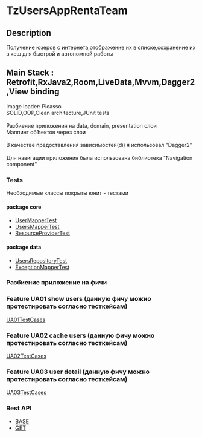 # TzUsersAppRentaTeam

## Description
Получение юзеров с интернета,отображение их в списке,сохранение их в кеш для быстрой и автономной работы

## Main Stack : Retrofit,RxJava2,Room,LiveData,Mvvm,Dagger2,View binding <br/>
Image loader: Picasso <br/>
SOLID,OOP,Clean architecture,JUnit tests<br/><br/>
Разбиение приложения на data, domain, presentation слои<br/>
Маппинг обЪектов через слои<br/><br/>
В качестве предоставления зависимостей(di) я использовал "Dagger2"<br/><br />
Для навигации приложения была использована библиотека "Navigation component"

### Tests
Необходимые классы покрыты юнит - тестами

#### package core
- [UserMapperTest](https://github.com/KostyaGig/TzUsersAppRentaTeam/blob/master/app/src/test/java/com/ketodiet/plan/com/tzusersapprentateam/core/UserMapperTest.kt)<br/>
- [UsersMapperTest](https://github.com/KostyaGig/TzUsersAppRentaTeam/blob/master/app/src/test/java/com/ketodiet/plan/com/tzusersapprentateam/core/UsersMapperTest.kt)<br/>
- [ResourceProviderTest](https://github.com/KostyaGig/TzUsersAppRentaTeam/blob/master/app/src/test/java/com/ketodiet/plan/com/tzusersapprentateam/core/ResourceProviderTest.kt)<br/>

#### package data
- [UsersRepositoryTest](https://github.com/KostyaGig/TzUsersAppRentaTeam/blob/master/app/src/test/java/com/ketodiet/plan/com/tzusersapprentateam/data/UsersRepositoryTest.kt)<br/>
- [ExceptionMapperTest](https://github.com/KostyaGig/TzUsersAppRentaTeam/blob/master/app/src/test/java/com/ketodiet/plan/com/tzusersapprentateam/data/ExceptionMapperTest.kt)<br/>

### Разбиение приложение на фичи

### Feature UA01 show users (данную фичу можно протестировать согласно тесткейсам)

[UA01TestCases](https://github.com/KostyaGig/TzUsersAppRentaTeam/blob/master/app/src/main/java/com/ketodiet/plan/com/tzusersapprentateam/testcases/UA01_show_users)<br/>

### Feature UA02 cache users (данную фичу можно протестировать согласно тесткейсам)

[UA02TestCases](https://github.com/KostyaGig/TzUsersAppRentaTeam/blob/master/app/src/main/java/com/ketodiet/plan/com/tzusersapprentateam/testcases/UA02_cache_users)<br/>

### Feature UA03 user detail (данную фичу можно протестировать согласно тесткейсам)

[UA03TestCases](https://github.com/KostyaGig/TzUsersAppRentaTeam/blob/master/app/src/main/java/com/ketodiet/plan/com/tzusersapprentateam/testcases/UA03_user_detail)<br/>

### Rest API
 - [BASE](https://reqres.in/api/)
 - [GET](https://reqres.in/api/users)